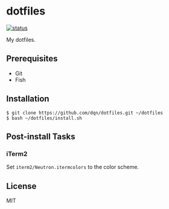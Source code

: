 # dotfiles

[![status](https://github.com/dqn/dotfiles/workflows/CI/badge.svg)](https://github.com/dqn/dotfiles/actions)

My dotfiles.

## Prerequisites

- Git
- Fish

## Installation

```
$ git clone https://github.com/dqn/dotfiles.git ~/dotfiles
$ bash ~/dotfiles/install.sh
```

## Post-install Tasks

### iTerm2

Set `iterm2/Neutron.itermcolors` to the color scheme.

## License

MIT
